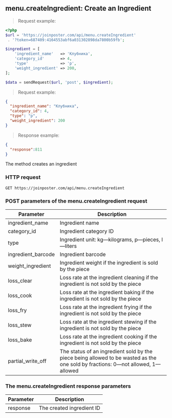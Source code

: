 ## menu.createIngredient: Create an Ingredient

> Request example:

```php
<?php
$url = 'https://joinposter.com/api/menu.createIngredient'
 . '?token=687409:4164553abf6a031302898da7800b59fb';

$ingredient = [
    'ingredient_name'   => 'Клубника',
    'category_id'       => 4,
    'type'              => 'p',
    'weight_ingredient' => 200,
];

$data = sendRequest($url, 'post', $ingredient);
```

> Request example:

```json
{
  "ingredient_name": "Клубника",
  "category_id": 4,
  "type": "p",
  "weight_ingredient": 200
}
```

> Response example:

```json
{  
  "response":811
}
```

The method creates an ingredient

### HTTP request

`GET https://joinposter.com/api/menu.createIngredient`

### POST parameters of the menu.createIngredient request

Parameter | Description
--------- | -----------
ingredient_name | Ingredient name
category_id | Ingredient category ID
type | Ingredient unit: kg—kilograms, p—pieces, l—liters
ingredient_barcode | Ingredient barcode
weight_ingredient | Ingredient weight if the ingredient is sold by the piece
loss_clear | Loss rate at the ingredient cleaning if the ingredient is not sold by the piece
loss_cook | Loss rate at the ingredient baking if the ingredient is not sold by the piece
loss_fry | Loss rate at the ingredient frying if the ingredient is not sold by the piece
loss_stew | Loss rate at the ingredient stewing if the ingredient is not sold by the piece
loss_bake | Loss rate at the ingredient cooking if the ingredient is not sold by the piece
partial_write_off | The status of an ingredient sold by the piece being allowed to be wasted as the one sold by fractions: 0—not allowed, 1—allowed

### The menu.createIngredient response parameters

Parameter | Description
--------- | -----------
response | The created ingredient ID


